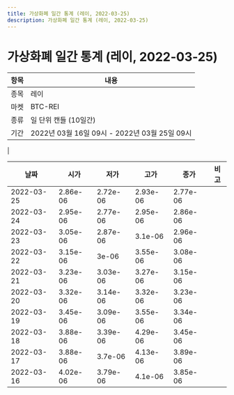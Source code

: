 ```yaml
---
title: 가상화폐 일간 통계 (레이, 2022-03-25)
description: 가상화폐 일간 통계 (레이, 2022-03-25)
---
```


가상화폐 일간 통계 (레이, 2022-03-25)
===

|항목|내용|
|--|--|
|종목|레이|
|마켓|BTC-REI|
|종류|일 단위 캔들 (10일간)|
|기간|2022년 03월 16일 09시 - 2022년 03월 25일 09시
|

|날짜|시가|저가|고가|종가|비고|
|--|--|--|--|--|--|
|2022-03-25|2.86e-06|2.72e-06|2.93e-06|2.77e-06|    |
|2022-03-24|2.95e-06|2.77e-06|2.95e-06|2.86e-06|    |
|2022-03-23|3.05e-06|2.87e-06|3.1e-06|2.96e-06|    |
|2022-03-22|3.15e-06|3e-06|3.55e-06|3.08e-06|    |
|2022-03-21|3.23e-06|3.03e-06|3.27e-06|3.15e-06|    |
|2022-03-20|3.32e-06|3.14e-06|3.32e-06|3.23e-06|    |
|2022-03-19|3.45e-06|3.09e-06|3.55e-06|3.34e-06|    |
|2022-03-18|3.88e-06|3.39e-06|4.29e-06|3.45e-06|    |
|2022-03-17|3.88e-06|3.7e-06|4.13e-06|3.89e-06|    |
|2022-03-16|4.02e-06|3.79e-06|4.1e-06|3.85e-06|    |
